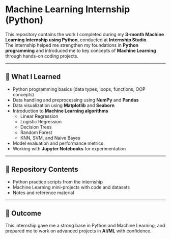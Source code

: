 # Machine Learning Internship (Python)

This repository contains the work I completed during my **3-month Machine Learning Internship using Python**, conducted at **Internship Studio**.  
The internship helped me strengthen my foundations in **Python programming** and introduced me to key concepts of **Machine Learning** through hands-on coding projects.  

---

## 📌 What I Learned
- Python programming basics (data types, loops, functions, OOP concepts)
- Data handling and preprocessing using **NumPy** and **Pandas**
- Data visualization using **Matplotlib** and **Seaborn**
- Introduction to **Machine Learning algorithms**
  - Linear Regression
  - Logistic Regression
  - Decision Trees
  - Random Forest
  - KNN, SVM, and Naive Bayes
- Model evaluation and performance metrics
- Working with **Jupyter Notebooks** for experimentation  

---

## 📂 Repository Contents
- Python practice scripts from the internship  
- Machine Learning mini-projects with code and datasets  
- Notes and reference material  

---

## 🚀 Outcome
This internship gave me a strong base in Python and Machine Learning, and prepared me to work on advanced projects in **AI/ML** with confidence.
